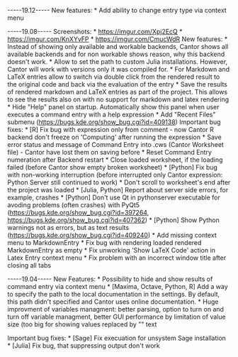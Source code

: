 -----19.12-----
 New features:
     * Add ability to change entry type via context menu

-----19.08-----
 Screenshots:
     * https://imgur.com/Xpj2EcQ
     * https://imgur.com/KnXYvFP
     * https://imgur.com/CmucWdR
 New features:
     * Instead of showing only available and workable backends, Cantor shows all available backends and for non workable shows reason, why this backend doesn't work.
     * Allow to set the path to custom Julia installations. However, Cantor will work with versions only it was compiled for.
     * For Markdown and LaTeX entries allow to switch via double click from the rendered result to the original code and back via the evaluation of the entry
     * Save the results of rendered markdown and LaTeX entries as part of the project. This allows to see the results also on with no support for markdown and latex rendering
     * Hide "Help" panel on startup. Automatically show this panel when user executes a command entry with a help expression
     * Add "Recent Files" submenu (https://bugs.kde.org/show_bug.cgi?id=409138)
 Important bug fixes:
     * [R] Fix bug with expression only from comment - now Cantor R backend don't freeze on 'Computing' after running the expression
     * Save error status and message of Command Entry into .cws (Cantor Worksheet file) - Cantor have lost them on saving before
     * Reset Command Entry numeration after Backend restart
     * Close loaded worksheet, if the loading failed (before Cantor show empty broken worksheet)
     * [Python] Fix bug with non-working interruption (before interrupted only Cantor expression: Python Server still continued to work)
     * Don't scroll to worksheet's end after the project was loaded
     * [Julia, Python] Report about server side errors, for example, crashes
     * [Python] Don't use Qt in pythonserver executable for avoding problems (often crashes) with PyQt5 (https://bugs.kde.org/show_bug.cgi?id=397264, https://bugs.kde.org/show_bug.cgi?id=407362)
     * [Python] Show Python warnings not as errors, but as text results (https://bugs.kde.org/show_bug.cgi?id=409240)
     * Add missing context menu to MarkdownEntry
     * Fix bug with rendering loaded rendered MarkdownEntry as empty
     * Fix unworking 'Show LaTeX Code' action in Latex Entry context menu
     * Fix problem with an incorrect window title after closing all tabs


-----19.04-----
New Features:
    * Possibility to hide and show results of command entry via context menu
    * [Maxima, Octave, Python, R] Add a way to specify the path to the local documentation in the settings. By default, this path didn't specified and Cantor uses online documentation.
    * Huge improvment of variables managment: better parsing, option to turn on and turn off variable managment, better GUI performance by limitation of value size (too big for showing values replaced by "<too big variable>" text

Important bug fixes:
       * [Sage] Fix execuation for unsystem Sage installation
       * [Julia] Fix bug, that suppressing output don't work
